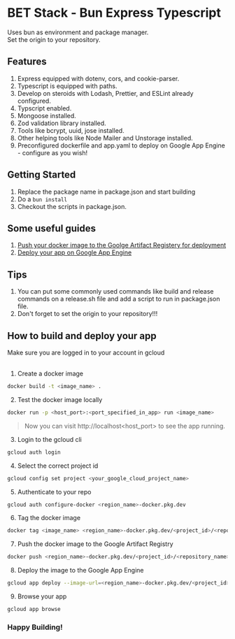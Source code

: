 # BET Stack - Bun Express Typescript

Uses bun as environment and package manager.
<br/>
Set the origin to your repository.

## Features

1. Express equipped with dotenv, cors, and cookie-parser.
2. Typescript is equipped with paths.
3. Develop on steroids with Lodash, Prettier, and ESLint already configured.
4. Typscript enabled.
5. Mongoose installed.
6. Zod validation library installed.
7. Tools like bcrypt, uuid, jose installed.
8. Other helping tools like Node Mailer and Unstorage installed.
9. Preconfigured dockerfile and app.yaml to deploy on Google App Engine - configure as you wish!

## Getting Started

1. Replace the package name in package.json and start building
2. Do a `bun install`
3. Checkout the scripts in package.json.

## Some useful guides

1. [Push your docker image to the Goolge Artifact Registery for deployment](https://cloud.google.com/artifact-registry/docs/docker/pushing-and-pulling)
2. [Deploy your app on Google App Engine](https://cloud.google.com/artifact-registry/docs/integrate-app-engine)

## Tips

1. You can put some commonly used commands like build and release commands on a release.sh file and add a script to run in package.json file.
2. Don't forget to set the origin to your repository!!!

## How to build and deploy your app
Make sure you are logged in to your account in gcloud<br/><br/>
1. Create a docker image
```bash
docker build -t <image_name> .
```

2. Test the docker image locally
```bash
docker run -p <host_port>:<port_specified_in_app> run <image_name>
```
> Now you can visit http://localhost<host_port> to see the app running.

3. Login to the gcloud cli
```bash
gcloud auth login
```

4. Select the correct project id
```bash
gcloud config set project <your_google_cloud_project_name>
```

5. Authenticate to your repo
```bash
gcloud auth configure-docker <region_name>-docker.pkg.dev
```

6. Tag the docker image
```bash
docker tag <image_name> <region_name>-docker.pkg.dev/<project_id>/<repository_name>/<image_name>:<tag>
```

7. Push the docker image to the Google Artifact Registry
```bash
docker push <region_name>-docker.pkg.dev/<project_id>/<repository_name>/<image_name>:<tag>
```

8. Deploy the image to the Google App Engine
```bash
gcloud app deploy --image-url=<region_name>-docker.pkg.dev/<project_id>/<repository_name>/<image_name>:<tag>
```

9. Browse your app
```bash
gcloud app browse
```

### Happy Building!
